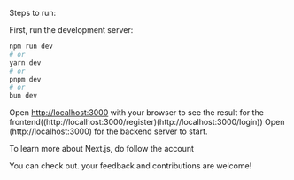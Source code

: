 Steps to run:

First, run the development server:

```bash
npm run dev
# or
yarn dev
# or
pnpm dev
# or
bun dev
```

Open [http://localhost:3000](http://localhost:3000) with your browser to see the result for the frontend((http://localhost:3000/register)(http://localhost:3000/login))
Open (http://localhost:3000) for the backend server to start.



To learn more about Next.js, do follow the account

You can check out. your feedback and contributions are welcome!


